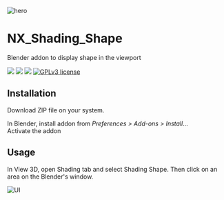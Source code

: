 ![hero](https://user-images.githubusercontent.com/54265936/190903003-9fe7b909-2f04-4689-97c7-5a4b288c8c6e.png)


# NX_Shading_Shape

Blender addon to display shape in the viewport

<img src="https://img.shields.io/badge/Blender-2.8.0-green" /> <img src="https://img.shields.io/badge/Python-3.10-blue" /> <img src="https://img.shields.io/badge/Addon-1.0.0.Stable-orange" /> 
[![GPLv3 license](https://img.shields.io/badge/License-GPLv3-blue.svg)](http://perso.crans.org/besson/LICENSE.html)

## Installation

Download ZIP file on your system.

In Blender, install addon from _Preferences > Add-ons > Install_...  
Activate the addon

## Usage

In View 3D, open Shading tab and select Shading Shape. Then click on an area on the Blender's window.

![UI](https://user-images.githubusercontent.com/54265936/190902270-441dd42c-156c-412b-a4a7-2799525f6521.png)
